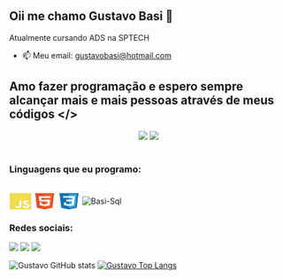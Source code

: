 
## Oii me chamo Gustavo Basi 👋
Atualmente cursando ADS na SPTECH

- 📫 Meu email: gustavobasi@hotmail.com

## Amo fazer programação e espero sempre alcançar mais e mais pessoas através de meus códigos </>
<div align="center">
  <img height="180em" src="https://github-readme-stats.vercel.app/api?username=GustavoBasi&show_icons=true&theme=dracula"/>
  <img height="180em" src="https://github-readme-stats.vercel.app/api/top-langs/?username=GustavoBasi&layout=compact&langs_count=7&theme=dracula"/>
</div>
<br>


### Linguagens que eu programo:
<div style="display: inline_block"><br>
  <img align="center" alt="Basi-Js" height="30" width="40" src="https://raw.githubusercontent.com/devicons/devicon/master/icons/javascript/javascript-plain.svg">
  <img align="center" alt="Basi-HTML" height="30" width="40" src="https://raw.githubusercontent.com/devicons/devicon/master/icons/html5/html5-original.svg">
  <img align="center" alt="Basi-CSS" height="30" width="40" src="https://raw.githubusercontent.com/devicons/devicon/master/icons/css3/css3-original.svg">
  <img align="center" alt="Basi-Sql" height="30" width="40" src="https://www.vectorlogo.zone/logos/mysql/mysql-ar21.svg">
<!--   <img align="center" alt="GIT" src="https://img.shields.io/badge/GIT-E44C30?style=for-the-badge&logo=git&logoColor=white"/>
  <img align="center" alt="NodeJS" src="https://img.shields.io/badge/Node.js-43853D?style=for-the-badge&logo=node.js&logoColor=white"/> -->
</div>

### Redes sociais:
<div> 
  
  <a href="https://www.instagram.com/guubasi/" target="_blank"><img src="https://img.shields.io/badge/-Instagram-%23E4405F?style=for-the-badge&logo=instagram&logoColor=white" target="_blank"></a>
  <a href="https://www.linkedin.com/in/gustavo-basi-3a7a38298/" target="_blank"><img src="https://img.shields.io/badge/-LinkedIn-%230077B5?style=for-the-badge&logo=linkedin&logoColor=white" target="_blank"></a> 
  <a href="mailto:gustavobasi@hotmail.com"><img src="https://img.shields.io/badge/Microsoft_Outlook-0078D4?style=for-the-badge&logo=microsoft-outlook&logoColor=white"></a>
</div>

![Gustavo GitHub stats](https://github-readme-stats.vercel.app/api?username=GustavoBasi&show_icons=true&theme=transparent)
[![Gustavo Top Langs](https://github-readme-stats.vercel.app/api/top-langs/?username=GustavoBasi&layout=compact)](https://github.com/GustavoBasi/github-readme-stats)

